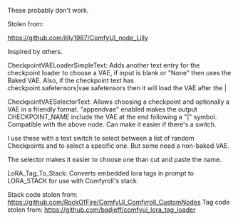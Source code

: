 These probably don't work.

Stolen from:

https://github.com/lilly1987/ComfyUI_node_Lilly

Inspired by others.

CheckpointVAELoaderSimpleText: Adds another text entry for the checkpoint loader to choose a VAE, if input is blank or "None" then uses the Baked VAE. Also, if the checkpoint text has  checkpoint.safetensors|vae.safetensors then it will load the VAE after the |

CheckpointVAESelectorText: Allows choosing a checkpoint and optionally a VAE in a friendly format. "appendvae" enabled makes the output CHECKPOINT_NAME include the VAE at the end following a "|" symbol. Compatible with the above node. Can make it easier if there's a switch.

I use these with a text switch to select between a list of random Checkpoints and to select a specific one. But some need a non-baked VAE.

The selector makes it easier to choose one than cut and paste the name.


LoRA_Tag_To_Stack: Converts embedded lora tags in prompt to LORA_STACK for use with Comfyroll's stack.

Stack code stolen from: https://github.com/RockOfFire/ComfyUI_Comfyroll_CustomNodes
Tag code stolen from: https://github.com/badjeff/comfyui_lora_tag_loader

